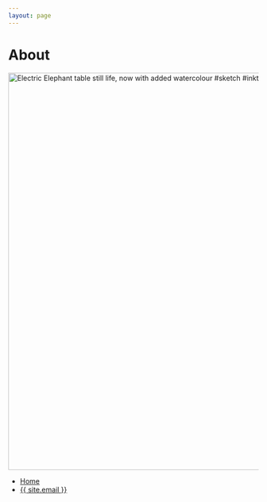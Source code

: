 ```yaml
---
layout: page
---
```


# About
<a data-flickr-embed="true"  href="https://www.flickr.com/photos/grange85/30403236961/" title="Electric Elephant table still life, now with added watercolour #sketch #inktober"><img src="https://c1.staticflickr.com/6/5517/30403236961_5dcf00423e_c.jpg" width="800" height="800" alt="Electric Elephant table still life, now with added watercolour #sketch #inktober"></a><script async src="//embedr.flickr.com/assets/client-code.js" charset="utf-8"></script>



<ul>
	<li><a href="{{ site.baseurl }}/" class="button button-blue button-big">Home</a></li>
	<li><a href="mailto:{{ site.email }}">{{ site.email }}</a></li>
</ul>
